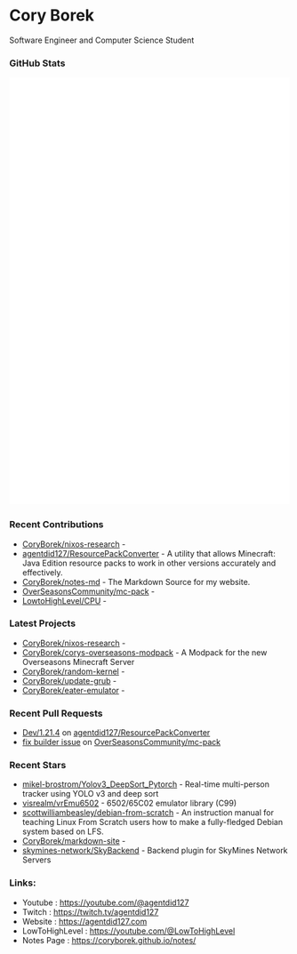 # Cory Borek
Software Engineer and Computer Science Student

### GitHub Stats

<p align="left"><img src="https://raw.githubusercontent.com/CoryBorek/CoryBorek/main/github-metrics.svg" /></p>

### Recent Contributions

- [CoryBorek/nixos-research](https://github.com/CoryBorek/nixos-research) - 
- [agentdid127/ResourcePackConverter](https://github.com/agentdid127/ResourcePackConverter) - A utility that allows Minecraft: Java Edition resource packs to work in other versions accurately and effectively.
- [CoryBorek/notes-md](https://github.com/CoryBorek/notes-md) - The Markdown Source for my website.
- [OverSeasonsCommunity/mc-pack](https://github.com/OverSeasonsCommunity/mc-pack) - 
- [LowtoHighLevel/CPU](https://github.com/LowtoHighLevel/CPU) - 
### Latest Projects

- [CoryBorek/nixos-research](https://github.com/CoryBorek/nixos-research) - 
- [CoryBorek/corys-overseasons-modpack](https://github.com/CoryBorek/corys-overseasons-modpack) - A Modpack for the new Overseasons Minecraft Server
- [CoryBorek/random-kernel](https://github.com/CoryBorek/random-kernel) - 
- [CoryBorek/update-grub](https://github.com/CoryBorek/update-grub) - 
- [CoryBorek/eater-emulator](https://github.com/CoryBorek/eater-emulator) - 
### Recent Pull Requests

- [Dev/1.21.4](https://github.com/agentdid127/ResourcePackConverter/pull/245) on [agentdid127/ResourcePackConverter](https://github.com/agentdid127/ResourcePackConverter)
- [fix builder issue](https://github.com/OverSeasonsCommunity/mc-pack/pull/1) on [OverSeasonsCommunity/mc-pack](https://github.com/OverSeasonsCommunity/mc-pack)
### Recent Stars

- [mikel-brostrom/Yolov3_DeepSort_Pytorch](https://github.com/mikel-brostrom/Yolov3_DeepSort_Pytorch) - Real-time multi-person tracker using YOLO v3 and deep sort
- [visrealm/vrEmu6502](https://github.com/visrealm/vrEmu6502) - 6502/65C02 emulator library (C99)
- [scottwilliambeasley/debian-from-scratch](https://github.com/scottwilliambeasley/debian-from-scratch) - An instruction manual for teaching Linux From Scratch users how to make a fully-fledged Debian system based on LFS.
- [CoryBorek/markdown-site](https://github.com/CoryBorek/markdown-site) - 
- [skymines-network/SkyBackend](https://github.com/skymines-network/SkyBackend) - Backend plugin for SkyMines Network Servers
### Links:
  - Youtube        : <https://youtube.com/@agentdid127>
  - Twitch         : <https://twitch.tv/agentdid127>
  - Website        : <https://agentdid127.com>
  - LowToHighLevel : <https://youtube.com/@LowToHighLevel>
  - Notes Page     : <https://coryborek.github.io/notes/>
